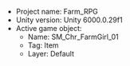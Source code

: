 <!-- UNITY CODE ASSIST INSTRUCTIONS START -->
- Project name: Farm_RPG
- Unity version: Unity 6000.0.29f1
- Active game object:
  - Name: SM_Chr_FarmGirl_01
  - Tag: Item
  - Layer: Default
<!-- UNITY CODE ASSIST INSTRUCTIONS END -->